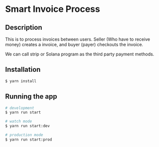 # Smart Invoice Process

## Description

This is to process invoices between users.
Seller (Who have to receive money) creates a invoice, and buyer (payer) checkouts the invoice.

We can call strip or Solana program as the third party payment methods.

## Installation

```bash
$ yarn install
```

## Running the app

```bash
# development
$ yarn run start

# watch mode
$ yarn run start:dev

# production mode
$ yarn run start:prod
```
